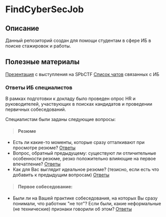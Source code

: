 # FindCyberSecJob
## Описание
Данный репозиторий создан для помощи студентам в сфере ИБ в поиске стажировок и работы.
## Полезные материалы
[Презентация](/workIB.pdf) с выступления на SPbCTF
[Список чатов](/chats.md) связанных с ИБ

### Ответы ИБ специалистов
В рамках подготовки к докладу было проведен опрос HR и руководителей, участвующих в поисках кандидатов и проведении первичных собеседований.

Специалистам были заданы следующие вопросы:

> #### Резюме
- Есть ли какие-то моменты, которые сразу отталкивают при просмотре резюме? [Ответы](/first_question.md)
- Вопрос, обратный предыдущему: существуют ли отличительные особенности резюме, резко положительно влияющие на первое впечатление? [Ответы](/second_question.md)
- Как для Вас выглядит идеальное резюме? (тезисно, если есть что добавить к предыдущим вопросам) [Ответы](/third_question.md)
> #### Первое собеседование:
- Были ли на Вашей практике собеседования, на которых Вы сразу понимали, что работник "не тот"? 
 Если были, какие неформальные (не технические) признаки говорили об этом? [Ответы](/fourth_question.md)



